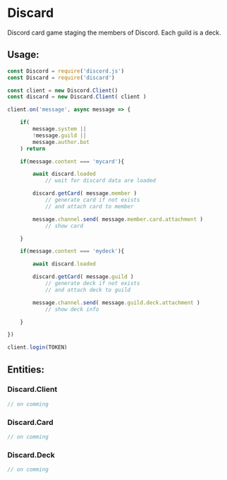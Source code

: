 
# Discard

Discord card game staging the members of Discord. Each guild is a deck.

## Usage:

```js
const Discord = require('discord.js')
const Discard = require('discard')

const client = new Discord.Client()
const discard = new Discard.Client( client )

client.on('message', async message => {

    if(
        message.system || 
        !message.guild || 
        message.author.bot
    ) return

    if(message.content === 'mycard'){

        await discard.loaded
            // wait for discard data are loaded

        discard.getCard( message.member )
            // generate card if not exists
            // and attach card to member

        message.channel.send( message.member.card.attachment )
            // show card

    }

    if(message.content === 'mydeck'){

        await discard.loaded

        discard.getCard( message.guild )
            // generate deck if not exists
            // and attach deck to guild

        message.channel.send( message.guild.deck.attachment )
            // show deck info

    }

})

client.login(TOKEN)
```

## Entities:

### Discard.Client

```js
// on comming
```

### Discard.Card

```js
// on comming
```

### Discard.Deck

```js
// on comming
```
